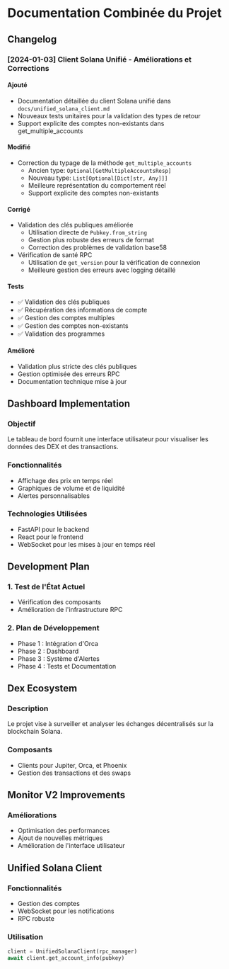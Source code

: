 # Documentation Combinée du Projet

## Changelog

### [2024-01-03] Client Solana Unifié - Améliorations et Corrections

#### Ajouté
- Documentation détaillée du client Solana unifié dans `docs/unified_solana_client.md`
- Nouveaux tests unitaires pour la validation des types de retour
- Support explicite des comptes non-existants dans get_multiple_accounts

#### Modifié
- Correction du typage de la méthode `get_multiple_accounts`
  - Ancien type: `Optional[GetMultipleAccountsResp]`
  - Nouveau type: `List[Optional[Dict[str, Any]]]`
  - Meilleure représentation du comportement réel
  - Support explicite des comptes non-existants

#### Corrigé
- Validation des clés publiques améliorée
  - Utilisation directe de `Pubkey.from_string`
  - Gestion plus robuste des erreurs de format
  - Correction des problèmes de validation base58
- Vérification de santé RPC
  - Utilisation de `get_version` pour la vérification de connexion
  - Meilleure gestion des erreurs avec logging détaillé

#### Tests
- ✅ Validation des clés publiques
- ✅ Récupération des informations de compte
- ✅ Gestion des comptes multiples
- ✅ Gestion des comptes non-existants
- ✅ Validation des programmes

#### Amélioré
- Validation plus stricte des clés publiques
- Gestion optimisée des erreurs RPC
- Documentation technique mise à jour

## Dashboard Implementation

### Objectif
Le tableau de bord fournit une interface utilisateur pour visualiser les données des DEX et des transactions.

### Fonctionnalités
- Affichage des prix en temps réel
- Graphiques de volume et de liquidité
- Alertes personnalisables

### Technologies Utilisées
- FastAPI pour le backend
- React pour le frontend
- WebSocket pour les mises à jour en temps réel

## Development Plan

### 1. Test de l'État Actuel
- Vérification des composants
- Amélioration de l'infrastructure RPC

### 2. Plan de Développement
- Phase 1 : Intégration d'Orca
- Phase 2 : Dashboard
- Phase 3 : Système d'Alertes
- Phase 4 : Tests et Documentation

## Dex Ecosystem

### Description
Le projet vise à surveiller et analyser les échanges décentralisés sur la blockchain Solana.

### Composants
- Clients pour Jupiter, Orca, et Phoenix
- Gestion des transactions et des swaps

## Monitor V2 Improvements

### Améliorations
- Optimisation des performances
- Ajout de nouvelles métriques
- Amélioration de l'interface utilisateur

## Unified Solana Client

### Fonctionnalités
- Gestion des comptes
- WebSocket pour les notifications
- RPC robuste

### Utilisation
```python
client = UnifiedSolanaClient(rpc_manager)
await client.get_account_info(pubkey)
